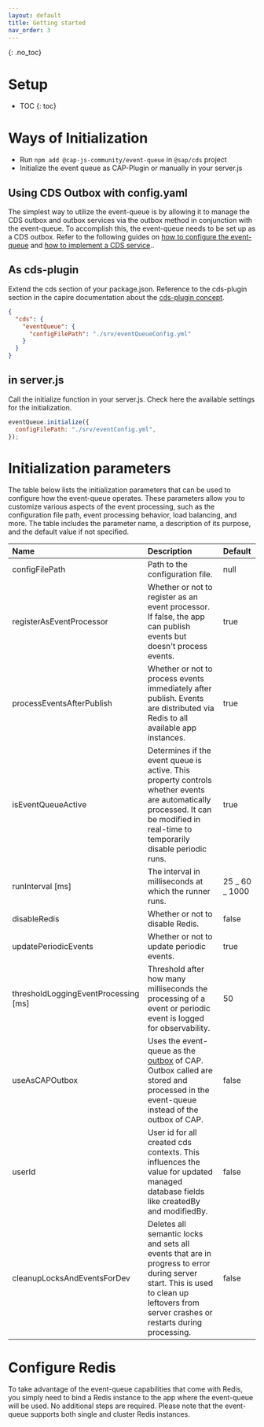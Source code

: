 ```yaml
---
layout: default
title: Getting started
nav_order: 3
---
```


<!-- prettier-ignore-start -->


{: .no_toc}
# Setup

- TOC
{: toc}

<!-- prettier-ignore-end -->

# Ways of Initialization

- Run `npm add @cap-js-community/event-queue` in `@sap/cds` project
- Initialize the event queue as CAP-Plugin or manually in your server.js

## Using CDS Outbox with config.yaml

The simplest way to utilize the event-queue is by allowing it to manage the CDS outbox and outbox services via the
outbox method in conjunction with the event-queue. To accomplish this, the event-queue needs to be set up as a CDS
outbox. Refer to the following guides
on [how to configure the event-queue](/event-queue/use-as-cap-outbox/#how-to-enable-the-event-queue-as-outbox-mechanism-for-cap)
and [how to implement a CDS service](/event-queue/use-as-cap-outbox/#example-of-a-custom-outboxed-service)..

## As cds-plugin

Extend the cds section of your package.json. Reference to the cds-plugin section in the capire documentation about the
[cds-plugin concept](https://cap.cloud.sap/docs/node.js/cds-plugins).

```json
{
  "cds": {
    "eventQueue": {
      "configFilePath": "./srv/eventQueueConfig.yml"
    }
  }
}
```

## in server.js

Call the initialize function in your server.js. Check here the available settings for the initialization.

```js
eventQueue.initialize({
  configFilePath: "./srv/eventConfig.yml",
});
```

# Initialization parameters

The table below lists the initialization parameters that can be used to configure how the event-queue operates.
These parameters allow you to customize various aspects of the event processing,
such as the configuration file path, event processing behavior, load balancing, and more.
The table includes the parameter name, a description of its purpose, and the default value if not specified.

| Name                                 | Description                                                                                                                                                                             | Default        |
| :----------------------------------- | :-------------------------------------------------------------------------------------------------------------------------------------------------------------------------------------- | :------------- |
| configFilePath                       | Path to the configuration file.                                                                                                                                                         | null           |
| registerAsEventProcessor             | Whether or not to register as an event processor. If false, the app can publish events but doesn't process events.                                                                      | true           |
| processEventsAfterPublish            | Whether or not to process events immediately after publish. Events are distributed via Redis to all available app instances.                                                            | true           |
| isEventQueueActive                   | Determines if the event queue is active. This property controls whether events are automatically processed. It can be modified in real-time to temporarily disable periodic runs.       | true           |
| runInterval [ms]                     | The interval in milliseconds at which the runner runs.                                                                                                                                  | 25 _ 60 _ 1000 |
| disableRedis                         | Whether or not to disable Redis.                                                                                                                                                        | false          |
| updatePeriodicEvents                 | Whether or not to update periodic events.                                                                                                                                               | true           |
| thresholdLoggingEventProcessing [ms] | Threshold after how many milliseconds the processing of a event or periodic event is logged for observability.                                                                          | 50             |
| useAsCAPOutbox                       | Uses the event-queue as the [outbox](https://cap.cloud.sap/docs/node.js/outbox) of CAP. Outbox called are stored and processed in the event-queue instead of the outbox of CAP.         | false          |
| userId                               | User id for all created cds contexts. This influences the value for updated managed database fields like createdBy and modifiedBy.                                                      | false          |
| cleanupLocksAndEventsForDev          | Deletes all semantic locks and sets all events that are in progress to error during server start. This is used to clean up leftovers from server crashes or restarts during processing. | false          |

# Configure Redis

To take advantage of the event-queue capabilities that come with Redis, you simply need to bind a Redis instance to the
app where the event-queue will be used. No additional steps are required. Please note that the event-queue supports both
single and cluster Redis instances.
